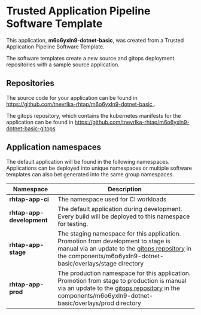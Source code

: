 # Trusted Application Pipeline Software Template

This application, **m6o6yxln9-dotnet-basic**, was created from a Trusted Application Pipeline Software Template.

The software templates create a new source and gitops deployment repositories with a sample source application. 

## Repositories

The source code for your application can be found in [https://github.com/tnevrlka-rhtap/m6o6yxln9-dotnet-basic ](https://github.com/tnevrlka-rhtap/m6o6yxln9-dotnet-basic ).
 
The gitops repository, which contains the kubernetes manifests for the application can be found in 
[https://github.com/tnevrlka-rhtap/m6o6yxln9-dotnet-basic-gitops ](https://github.com/tnevrlka-rhtap/m6o6yxln9-dotnet-basic-gitops ) 

## Application namespaces 

The default application will be found in the following namespaces. Applications can be deployed into unique namespaces or multiple software templates can also bet generated into the same group namespaces.  

|  Namespace   |  Description   |  
| -------- | -------- |
| **rhtap-app-ci** | The namespace used for CI workloads |
| **rhtap-app-development** | The default application during development. Every build will be deployed to this namespace for testing. |
| **rhtap-app-stage** | The staging namespace for this application. Promotion from development to stage is manual via an update to the [gitops repository](https://github.com/tnevrlka-rhtap/m6o6yxln9-dotnet-basic-gitops ) in the components/m6o6yxln9-dotnet-basic/overlays/stage directory |
| **rhtap-app-prod** | The production namespace for this application. Promotion from stage to production is manual via an update to the [gitops repository](https://github.com/tnevrlka-rhtap/m6o6yxln9-dotnet-basic-gitops ) in the components/m6o6yxln9-dotnet-basic/overlays/prod directory |